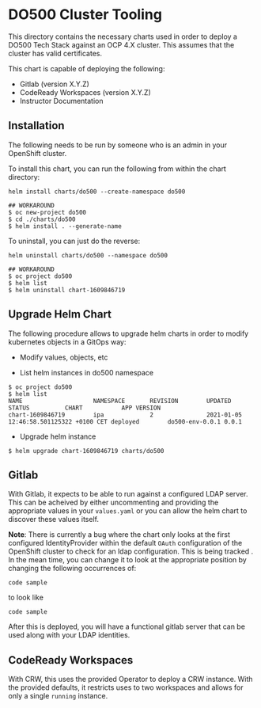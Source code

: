 # DO500 Cluster Tooling

This directory contains the necessary charts used in order to deploy a DO500 Tech Stack against an OCP 4.X cluster. This assumes that the cluster has valid certificates.

This chart is capable of deploying the following:

- Gitlab (version X.Y.Z)
- CodeReady Workspaces (version X.Y.Z)
- Instructor Documentation

## Installation

The following needs to be run by someone who is an admin in your OpenShift cluster.

To install this chart, you can run the following from within the chart directory:

```
helm install charts/do500 --create-namespace do500

## WORKAROUND
$ oc new-project do500
$ cd ./charts/do500
$ helm install . --generate-name
```

To uninstall, you can just do the reverse:

```
helm uninstall charts/do500 --namespace do500

## WORKAROUND
$ oc project do500
$ helm list
$ helm uninstall chart-1609846719
```

## Upgrade Helm Chart

The following procedure allows to upgrade helm charts in order to modify kubernetes objects in a GitOps way:

- Modify values, objects, etc

- List helm instances in do500 namespace

```
$ oc project do500
$ helm list
NAME                    NAMESPACE       REVISION        UPDATED                                 STATUS          CHART           APP VERSION
chart-1609846719        ipa             2               2021-01-05 12:46:58.501125322 +0100 CET deployed        do500-env-0.0.1 0.0.1      
```

- Upgrade helm instance

```
$ helm upgrade chart-1609846719 charts/do500
```

## Gitlab

With Gitlab, it expects to be able to run against a configured LDAP server. This can be acheived by either uncommenting and providing the appropriate values in your `values.yaml` or you can allow the helm chart to discover these values itself.

**Note**: There is currently a bug where the chart only looks at the first configured IdentityProvider within the default `OAuth` configuration of the OpenShift cluster to check for an ldap configuration. This is being tracked <here>. In the mean time, you can change it to look at the appropriate position by changing the following occurrences of:

```
code sample
```

to look like

```
code sample
```

After this is deployed, you will have a functional gitlab server that can be used along with your LDAP identities.

## CodeReady Workspaces

With CRW, this uses the provided Operator to deploy a CRW instance. With the provided defaults, it restricts uses to two workspaces and allows for only a single `running` instance.

